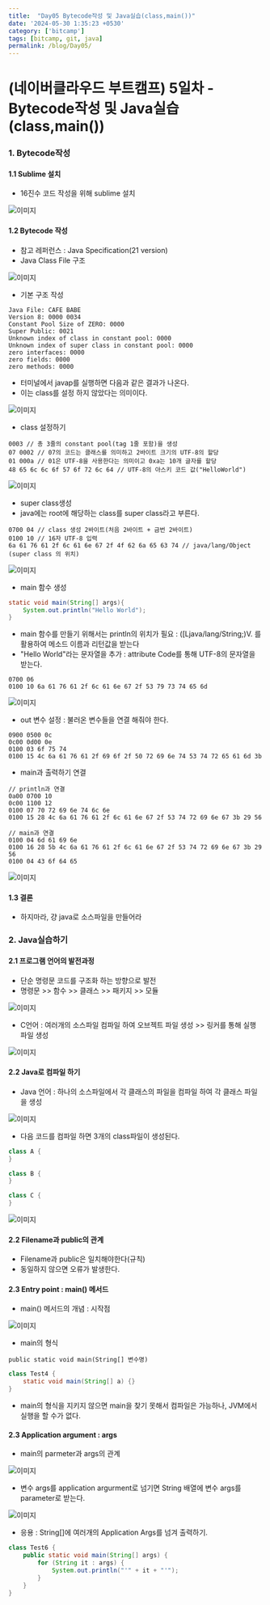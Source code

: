 ```yaml
---
title:  "Day05 Bytecode작성 및 Java실습(class,main())"
date: '2024-05-30 1:35:23 +0530'
category: ['bitcamp']
tags: [bitcamp, git, java]
permalink: /blog/Day05/
---
```


# (네이버클라우드 부트캠프) 5일차 - Bytecode작성 및 Java실습(class,main())

### 1. Bytecode작성
#### 1.1 Sublime 설치
- 16진수 코드 작성을 위해 sublime 설치

![이미지](https://blog.kakaocdn.net/dn/cazw2W/btsHIMruoY7/REFTwFYjxre0CUF4xmEh40/img.png)

#### 1.2 Bytecode 작성
- 참고 레퍼런스 : Java Specification(21 version)
- Java Class File 구조

![이미지](https://blog.kakaocdn.net/dn/dxaAeM/btsHIHqgfBg/feYK8tnPSqzmjui4kq30P1/img.png)

- 기본 구조 작성  
```plaintext
Java File: CAFE BABE
Version 8: 0000 0034
Constant Pool Size of ZERO: 0000
Super Public: 0021
Unknown index of class in constant pool: 0000
Unknown index of super class in constant pool: 0000
zero interfaces: 0000
zero fields: 0000
zero methods: 0000
```

- 터미널에서 javap를 실행하면 다음과 같은 결과가 나온다.  
- 이는 class를 설정 하지 않았다는 의미이다.  

![이미지](https://blog.kakaocdn.net/dn/cj5X6Z/btsHHpjZvmh/i5Cw42AcXMqlihRcmmhL1K/img.png)

- class 설정하기  
```plaintext
0003 // 총 3줄의 constant pool(tag 1줄 포함)을 생성
07 0002 // 07의 코드는 클래스를 의미하고 2바이트 크기의 UTF-8의 할당
01 000a // 01은 UTF-8을 사용한다는 의미이고 0xa는 10개 글자를 할당
48 65 6c 6c 6f 57 6f 72 6c 64 // UTF-8의 아스키 코드 값("HelloWorld")
```

![이미지](https://blog.kakaocdn.net/dn/dSSKyM/btsHHjxshXe/WSLNcnYWNFZYLoaGbFuac0/img.png)

- super class생성  
- java에는 root에 해당하는 class를 super class라고 부른다.

```plaintext
0700 04 // class 생성 2바이트(처음 2바이트 + 금번 2바이트)  
0100 10 // 16자 UTF-8 입력  
6a 61 76 61 2f 6c 61 6e 67 2f 4f 62 6a 65 63 74 // java/lang/Object (super class 의 위치)
```

![이미지](https://blog.kakaocdn.net/dn/caQASd/btsHHpKU1oX/edWGFtsysM32nSimukiVZk/img.png)

- main 함수 생성  
```java
static void main(String[] args){
    System.out.println("Hello World");
}
```

- main 함수를 만들기 위해서는 println의 위치가 필요 : ([Ljava/lang/String;)V. 를 활용하여 메소드 이름과 리턴값을 받는다  
- "Hello World"라는 문자열을 추가 : attribute Code를 통해 UTF-8의 문자열을 받는다.

```plaintext
0700 06  
0100 10 6a 61 76 61 2f 6c 61 6e 67 2f 53 79 73 74 65 6d
```

![이미지](https://blog.kakaocdn.net/dn/tHegt/btsHJkOR99X/7mTFuxegr0rzBjCydca8a1/img.png)

- out 변수 설정 : 불러온 변수들을 연결 해줘야 한다.  
```plaintext
0900 0500 0c  
0c00 0d00 0e  
0100 03 6f 75 74  
0100 15 4c 6a 61 76 61 2f 69 6f 2f 50 72 69 6e 74 53 74 72 65 61 6d 3b
```

- main과 출력하기 연결  
```plaintext
// println과 연결  
0a00 0700 10  
0c00 1100 12  
0100 07 70 72 69 6e 74 6c 6e  
0100 15 28 4c 6a 61 76 61 2f 6c 61 6e 67 2f 53 74 72 69 6e 67 3b 29 56

// main과 연결  
0100 04 6d 61 69 6e  
0100 16 28 5b 4c 6a 61 76 61 2f 6c 61 6e 67 2f 53 74 72 69 6e 67 3b 29 56  
0100 04 43 6f 64 65
```

![이미지](https://blog.kakaocdn.net/dn/rM81O/btsHHTLJsZY/GULmtBAIqDOM006TkBdod0/img.png)

#### 1.3 결론  
- 하지마라, 걍 java로 소스파일을 만들어라   

### 2. Java실습하기
#### 2.1 프로그램 언어의 발전과정
- 단순 명령문 코드를 구조화 하는 방향으로 발전  
- 명령문 >> 함수 >> 클래스 >> 패키지 >> 모듈

![이미지](https://blog.kakaocdn.net/dn/b1fnCK/btsHHdYwdu2/iivGDXTxdVOWW5LOJnV8o1/img.png)

- C언어 : 여러개의 소스파일 컴파일 하여 오브젝트 파일 생성 >> 링커를 통해 실행 파일 생성  

![이미지](https://blog.kakaocdn.net/dn/dWHHyN/btsHIJIyfSr/b0dxvazdT9bkugGPVgzwRK/img.png)

#### 2.2 Java로 컴파일 하기
- Java 언어 : 하나의 소스파일에서 각 클래스의 파일을 컴파일 하여 각 클래스 파일을 생성  

![이미지](https://blog.kakaocdn.net/dn/TlvfQ/btsHHMsqvqu/vcquaPKAg3Kr0Jd1VDpoH1/img.png)

- 다음 코드를 컴파일 하면 3개의 class파일이 생성된다.   
```java
class A {
}

class B {
}

class C {
}
```

![이미지](https://blog.kakaocdn.net/dn/9YzJy/btsHHqXsLGG/xk84PGAVVz75EKNfarUzKK/img.png)

#### 2.2 Filename과 public의 관계
- Filename과 public은 일치해야한다(규칙)  
- 동일하지 않으면 오류가 발생한다.

#### 2.3 Entry point : main() 메서드
- main() 메서드의 개념 : 시작점

![이미지](https://blog.kakaocdn.net/dn/dhGCP1/btsHIXNeU7n/qdbdlscDH0lsjft3jBI8vk/img.png)

- main의 형식  
```plaintext
public static void main(String[] 변수명)
```

```java
class Test4 {
    static void main(String[] a) {}
}
```

- main의 형식을 지키지 않으면 main을 찾기 못해서 컴파일은 가능하나, JVM에서 실행을 할 수가 없다.

#### 2.3 Application argument : args
- main의 parmeter과 args의 관계  

![이미지](https://blog.kakaocdn.net/dn/dAtGMC/btsHIeIZ3wg/9kkH1nUpiYys744rJB0ZKk/img.png)

- 변수 args를 application argurment로 넘기면 String 배열에 변수 args를 parameter로 받는다.  

![이미지](https://blog.kakaocdn.net/dn/snGna/btsHHpxwGNu/xTPLRJHZFkvPhV5ydCEvR0/img.png)

- 응용 : String[]에 여러개의 Application Args를 넘겨 출력하기.  
```java
class Test6 {
    public static void main(String[] args) {
        for (String it : args) {
            System.out.println("'" + it + "'");
        }
    }
}
```
